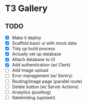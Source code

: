 # T3 Gallery

## TODO

- [x] Make it deploy
- [x] Scaffold basic ui with mock data
- [x] Tidy up build process
- [x] Actually set up database
- [x] Attach database to UI
- [x] Add authentication (w/ Clerk)
- [ ] Add image upload
- [ ] Error management (w/ Sentry)
- [ ] Routing/image page (parallel route)
- [ ] Delete button (w/ Server Actions)
- [ ] Analytics (posthog)
- [ ] Ratelimiting (upstash)
